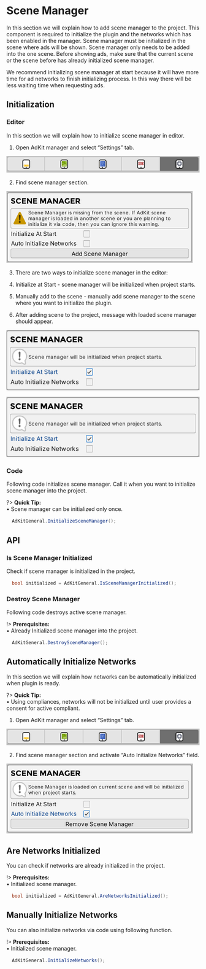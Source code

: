 # Scene Manager

In this section we will explain how to add scene manager to the project. This component is required to initialize the plugin and the networks which has been enabled in the manager. Scene manager must be initialized in the scene where ads will be shown. Scene manager only needs to be added into the one scene. Before showing ads, make sure that the current scene or the scene before has already initialized scene manager.

We recommend initializing scene manager at start because it will have more time for ad networks to finish initializing process. In this way there will be less waiting time when requesting ads.

## Initialization

### Editor

In this section we will explain how to initialize scene manager in editor.

1. Open AdKit manager and select “Settings” tab.

![AdKit Manager Settings Tab](/images/scene-manager/1.png ":size=400 :class=center")

2. Find scene manager section.

![Scene Manager Section](/images/scene-manager/2.png ":size=400 :class=center")

3. There are two ways to initialize scene manager in the editor:
  1. Initialize at Start - scene manager will be initialized when project starts.
  2. Manually add to the scene - manually add scene manager to the scene where you want to initialize the plugin.

4. After adding scene to the project, message with loaded scene manager should appear.

![Initialize at Start](/images/scene-manager/4.png ":size=400 :class=center")

![Manually add to the scene](/images/scene-manager/4.png ":size=400 :class=center")

### Code

Following code initializes scene manager. Call it when you want to initialize scene manager into the project.

?> **Quick Tip:**  
• Scene manager can be initialized only once.

```csharp
  AdKitGeneral.InitializeSceneManager();
```
## API

### Is Scene Manager Initialized

Check if scene manager is initialized in the project.

```csharp
  bool initialized = AdKitGeneral.IsSceneManagerInitialized();
```

### Destroy Scene Manager

Following code destroys active scene manager.

!> **Prerequisites:**  
• Already Initialized scene manager into the project.

```csharp
  AdKitGeneral.DestroySceneManager();
```

## Automatically Initialize Networks

In this section we will explain how networks can be automatically initialized when plugin is ready.

?> **Quick Tip:**  
• Using compliances, networks will not be initialized until user provides a consent for active compliant.

1. Open AdKit manager and select “Settings” tab.

![AdKit Manager Settings Tab](/images/scene-manager/1.png ":size=400 :class=center")

2. Find scene manager section and activate “Auto Initialize Networks” field.

![Scene Manager Section Auto Initialize Networks](/images/scene-manager/3.png ":size=400 :class=center")

## Are Networks Initialized

You can check if networks are already initialized in the project.

!> **Prerequisites:**  
•	Initialized scene manager.

```csharp
  bool initialized = AdKitGeneral.AreNetworksInitialized();
```

## Manually Initialize Networks

You can also initialize networks via code using following function.

!> **Prerequisites:**  
• Initialized scene manager.

```csharp
  AdKitGeneral.InitializeNetworks();
```